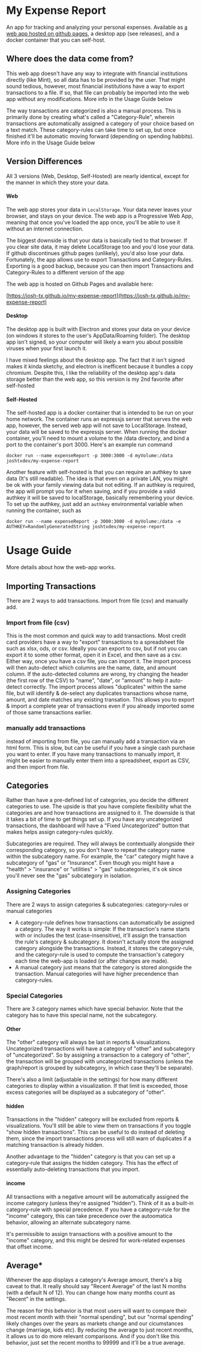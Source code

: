# My Expense Report

An app for tracking and analyzing your personal expenses. Available as [a web app hosted on github pages](https://josh-tx.github.io/my-expense-report), a desktop app (see releases), and a docker container that you can self-host.

## Where does the data come from?

This web app doesn't have any way to integrate with financial institutions directly (like Mint), so all data has to be provided by the user. That might sound tedious, however, most financial institutions have a way to export transactions to a file. If so, that file can probably be imported into the web app without any modifications. More info in the Usage Guide below

The way transactions are categorized is also a manual process. This is primarily done by creating what's called a "Category-Rule", wherein transactions are automatically assigned a category of your choice based on a text match. These category-rules can take time to set up, but once finished it'll be automatic moving forward (depending on spending habbits). More info in the Usage Guide below

## Version Differences

All 3 versions (Web, Desktop, Self-Hosted) are nearly identical, except for the manner in which they store your data. 

#### Web

The web app stores your data in `LocalStorage`. Your data never leaves your browser, and stays on your device. The web app is a Progressive Web App, meaning that once you've loaded the app once, you'll be able to use it without an internet connection.  

The biggest downside is that your data is basically tied to that browser. If you clear site data, it may delete LocalStorage too and you'd lose your data. If github discontinues github pages (unlikely), you'd also lose your data. Fortunately, the app allows use to export Transactions and Category-Rules. Exporting is a good backup, because you can then import Transactions and Category-Rules to a different version of the app

The web app is hosted on Github Pages and available here:

[https://josh-tx.github.io/my-expense-report](https://josh-tx.github.io/my-expense-report)

#### Desktop

The desktop app is built with Electron and stores your data on your device (on windows it stores to the user's AppData/Roaming folder). The desktop app isn't signed, so your computer will likely a warn you about possible viruses when your first launch it. 

I have mixed feelings about the desktop app. The fact that it isn't signed makes it kinda sketchy, and electron is inefficent because it bundles a copy chromium. Despite this, I like the reliability of the desktop app's data storage better than the web app, so this version is my 2nd favorite after self-hosted

#### Self-Hosted

The self-hosted app is a docker container that is intended to be run on your home network. The container runs an expressjs server that serves the web app, however, the served web app will not save to LocalStorage. Instead, your data will be saved to the expressjs server. When running the docker container, you'll need to mount a volume to the /data directory, and bind a port to the container's port 3000. Here's an example run command

```
docker run --name expenseReport -p 3000:3000 -d myVolume:/data joshtxdev/my-expense-report
```

Another feature with self-hosted is that you can require an authkey to save data (It's still readable). The idea is that even on a private LAN, you might be ok with your family viewing data but not editing. If an authkey is required, the app will prompt you for it when saving, and if you provide a valid authkey it will be saved to localStorage, basically remembering your device. To set up the authkey, just add an `authkey` environmental variable when running the container, such as

```
docker run --name expenseReport -p 3000:3000 -d myVolume:/data -e AUTHKEY=RandomlyGeneratedString joshtxdev/my-expense-report
```

# Usage Guide

More details about how the web-app works.

## Importing Transactions

There are 2 ways to add transactions. Import from file (csv) and manually add.

### Import from file (csv) 
This is the most common and quick way to add transactions. Most credit card providers have a way to "export" transactions to a spreadsheet file such as xlsx, ods, or csv. Ideally you can export to csv, but if not you can export it to some other format, open it in Excel, and then save as a csv. Either way, once you have a csv file, you can import it. The import process will then auto-detect which columns are the name, date, and amount column. If the auto-detected columns are wrong, try changing the header (the first row of the CSV) to "name", "date", or "amount" to help it auto-detect correctly. The import process allows "duplicates" within the same file, but will identify & de-select any duplicates transactions whose name, amount, and date matches any existing transation. This allows you to export & import a complete year of transactions even if you already imported some of those same transactions earlier. 

### manually add transactions
instead of importing from file, you can manually add a transaction via an html form. This is slow, but can be useful if you have a single cash purchase you want to enter. If you have many transactions to manually import, it might be easier to manually enter them into a spreadsheet, export as CSV, and then import from file. 


## Categories

Rather than have a pre-defined list of categories, you decide the different categories to use. The upside is that you have complete flexibility what the categories are and how transactions are assigned to it. The downside is that it takes a bit of time to get things set up. If you have any uncategorized transactions, the dashboard will have a "Fixed Uncategorized" button that makes helps assign category-rules quickly.

Subcategories are required. They will always be contextually alongside their corresponding category, so you don't have to repeat the category name within the subcategory name. For example, the "car" category might have a subcategory of "gas" or "Insurance". Even though you might have a "health" > "insurance" or "utilities" > "gas" subcategories, it's ok since you'll never see the "gas" subcategory in isolation.

### Assigning Categories

There are 2 ways to assign categories & subcategories: category-rules or manual categories
* A category-rule defines how transactions can automatically be assigned a category. The way it works is simple: If the transaction's name starts with or includes the test (case-insensitive), it'll assign the transaction the rule's category & subcategory. It doesn't actually store the assigned category alongside the transactions. Instead, it stores the category-rule, and the category-rule is used to compute the transaction's category each time the web-app is loaded (or after changes are made).
* A manual category just means that the category is stored alongside the transaction. Manual categories will have higher precendence than category-rules.

### Special Categories

There are 3 category names which have special behavior. Note that the category has to have this special name, not the subcategory.

#### Other

The "other" category will always be last in reports & visualizations. Uncategorized transactions will have a category of "other" and subcategory of "uncategorized". So by assigning a transaction to a category of "other", the transaction will be grouped with uncategorized transactions (unless the graph/report is grouped by subcategory, in which case they'll be separate).

There's also a limit (adjustable in the settings) for how many different categories to display within a visualization. If that limit is exceeded, those excess categories will be displayed as a subcategory of "other".

#### hidden

Transactions in the "hidden" category will be excluded from reports & visualizations. You'll still be able to view them on transactions if you toggle "show hidden transactions". This can be useful to do instead of deleting them, since the import transactions process will still warn of duplicates if a matching transaction is already hidden. 

Another advantage to the "hidden" category is that you can set up a category-rule that assigns the hidden category. This has the effect of essentially auto-deleting transactions that you import. 

#### income

All transactions with a negative amount will be automatically assigned the income category (unless they're assigned "hidden"). Think of it as a built-in category-rule with special precedence. If you have a category-rule for the "income" category, this can take precedence over the autoomatica behavior, allowing an alternate subcategory name. 

It's permissible to assign transactions with a positive amount to the "income" category, and this might be desired for work-related expenses that offset income.

## Average*

Whenever the app displays a category's Average amount, there's a big caveat to that. It really should say "Recent Average" of the last N months (with a default N of 12). You can change how many months count as "Recent" in the settings. 

The reason for this behavior is that most users will want to compare their most recent month with their "normal spending", but our "normal spending" likely changes over the years as markets change and our cicumstances change (marriage, kids etc). By reducing the average to just recent months, it allows us to do more relevant comparisons. And if you don't like this behavior, just set the recent months to 99999 and it'll be a true average. 